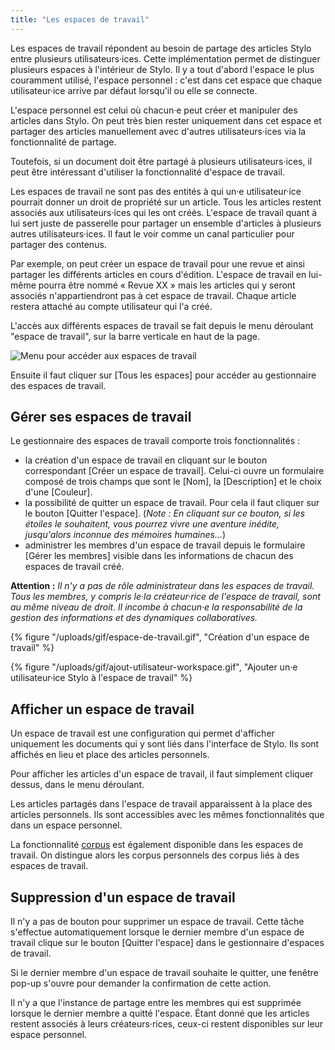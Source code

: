 ```yaml
---
title: "Les espaces de travail"
---
```


Les espaces de travail répondent au besoin de partage des articles Stylo entre plusieurs utilisateurs·ices.
Cette implémentation permet de distinguer plusieurs espaces à l'intérieur de Stylo.
Il y a tout d'abord l'espace le plus couramment utilisé, l'espace personnel : c'est dans cet espace que chaque utilisateur·ice arrive par défaut lorsqu'il ou elle se connecte.

L'espace personnel est celui où chacun·e peut créer et manipuler des articles dans Stylo.
On peut très bien rester uniquement dans cet espace et partager des articles manuellement avec d'autres utilisateurs·ices via la fonctionnalité de partage.

Toutefois, si un document doit être partagé à plusieurs utilisateurs·ices, il peut être intéressant d'utiliser la fonctionnalité d'espace de travail.

Les espaces de travail ne sont pas des entités à qui un·e utilisateur·ice pourrait donner un droit de propriété sur un article.
Tous les articles restent associés aux utilisateurs·ices qui les ont créés.
L'espace de travail quant à lui sert juste de passerelle pour partager un ensemble d'articles à plusieurs autres utilisateurs·ices.
Il faut le voir comme un canal particulier pour partager des contenus.

Par exemple, on peut créer un espace de travail pour une revue et ainsi partager les différents articles en cours d'édition.
L'espace de travail en lui-même pourra être nommé « Revue XX » mais les articles qui y seront associés n'appartiendront pas à cet espace de travail.
Chaque article restera attaché au compte utilisateur qui l'a créé.

L'accès aux différents espaces de travail se fait depuis le menu déroulant "espace de travail", sur la barre verticale en haut de la page.

![Menu pour accéder aux espaces de travail](/uploads/images/refonte_doc/MenuWorkspace.png)

Ensuite il faut cliquer sur \[Tous les espaces\] pour accéder au gestionnaire des espaces de travail.

## Gérer ses espaces de travail

Le gestionnaire des espaces de travail comporte trois fonctionnalités :

- la création d'un espace de travail en cliquant sur le bouton correspondant \[Créer un espace de travail\]. Celui-ci ouvre un formulaire composé de trois champs que sont le \[Nom\], la \[Description\] et le choix d'une \[Couleur\].
- la possibilité de quitter un espace de travail. Pour cela il faut cliquer sur le bouton \[Quitter l'espace\]. (_Note : En cliquant sur ce bouton, si les étoiles le souhaitent, vous pourrez vivre une aventure inédite, jusqu'alors inconnue des mémoires humaines..._)
- administrer les membres d'un espace de travail depuis le formulaire \[Gérer les membres\] visible dans les informations de chacun des espaces de travail créé.

**Attention :** *Il n'y a pas de rôle administrateur dans les espaces de travail. Tous les membres, y compris le·la créateur·rice de l'espace de travail, sont au même niveau de droit. Il incombe à chacun·e la responsabilité de la gestion des informations et des dynamiques collaboratives.*

</alert-block>

{% figure "/uploads/gif/espace-de-travail.gif", "Création d'un espace de travail" %}

{% figure "/uploads/gif/ajout-utilisateur-workspace.gif", "Ajouter un·e utilisateur·ice Stylo à l'espace de travail" %}

## Afficher un espace de travail

Un espace de travail est une configuration qui permet d'afficher uniquement les documents qui y sont liés dans l'interface de Stylo.
Ils sont affichés en lieu et place des articles personnels.

Pour afficher les articles d'un espace de travail, il faut simplement cliquer dessus, dans le menu déroulant.

Les articles partagés dans l'espace de travail apparaissent à la place des articles personnels.
Ils sont accessibles avec les mêmes fonctionnalités que dans un espace personnel.

La fonctionnalité [corpus](/fr/corpus) est également disponible dans les espaces de travail.
On distingue alors les corpus personnels des corpus liés à des espaces de travail.

## Suppression d'un espace de travail

Il n'y a pas de bouton pour supprimer un espace de travail.
Cette tâche s'effectue automatiquement lorsque le dernier membre d'un espace de travail clique sur le bouton \[Quitter l'espace\] dans le gestionnaire d'espaces de travail.

Si le dernier membre d'un espace de travail souhaite le quitter, une fenêtre pop-up s'ouvre pour demander la confirmation de cette action.

Il n'y a que l'instance de partage entre les membres qui est supprimée lorsque le dernier membre a quitté l'espace.
Étant donné que les articles restent associés à leurs créateurs·rices, ceux-ci restent disponibles sur leur espace personnel.
